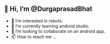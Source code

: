 ## 👋 Hi, I’m @DurgaprasadBhat
- 👀 I’m interested in robots.
- 🌱 I’m currently learning android studio.
- 💞️ I’m looking to collaborate on an android app.
- 📫 How to reach me ...

<!---
DurgaprasadBhat/DurgaprasadBhat is a ✨ special ✨ repository because its `README.md` (this file) appears on your GitHub profile.
You can click the Preview link to take a look at your changes.
--->
